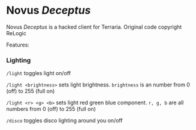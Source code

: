 # Novus _Deceptus_
Novus _Deceptus_ is a hacked client for Terraria. Original code copyright ReLogic



Features:



### Lighting
`/light` toggles light on/off

`/light <brightness>` sets light brightness. `brightness` is an number from 0 (off) to 255 (full on)

`/light <r> <g> <b>` sets light red green blue component. `r, g, b` are all numbers from 0 (off) to 255 (full on)

`/disco` toggles disco lighting around you on/off
